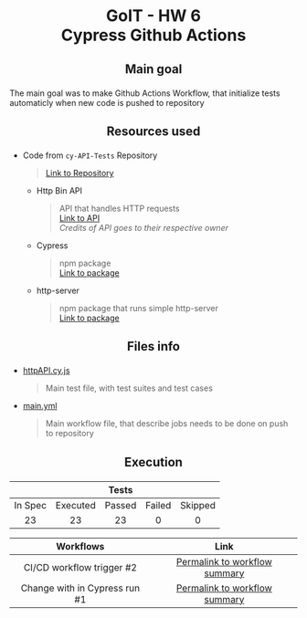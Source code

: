 # <p align="center">GoIT - HW 6 </br>Cypress Github Actions</p>

## <p align="center">Main goal</p>

The main goal was to make Github Actions Workflow, that initialize tests automaticly when new code is pushed to repository

## <p align="center">Resources used</p>

- Code from `cy-API-Tests` Repository

  > [Link to Repository](https://github.com/MioLuczak/cy-4-api-tests)

  - Http Bin API </br>

    > API that handles HTTP requests </br> [Link to API](https://httpbin.org/) </br> _Credits of API goes to their respective owner_

  - Cypress

    > npm package </br> [Link to package](https://www.npmjs.com/package/cypress)

  - http-server

    > npm package that runs simple http-server</br> [Link to package](https://www.npmjs.com/package/http-server)

## <p align="center">Files info</p>

- [httpAPI.cy.js](./cypress/e2e/httpAPI.cy.js)

  > Main test file, with test suites and test cases

- [main.yml](.github\workflows\main.yml)

  > Main workflow file, that describe jobs needs to be done on push to repository

## <p align="center">Execution</p>

|         |          | Tests  |        |         |
| :-----: | :------: | :----: | :----: | :-----: |
| In Spec | Executed | Passed | Failed | Skipped |
|   23    |    23    |   23   |   0    |    0    |

|           Workflows           |                                                              Link                                                               |
| :---------------------------: | :-----------------------------------------------------------------------------------------------------------------------------: |
|   CI/CD workflow trigger #2   | [Permalink to workflow summary](https://github.com/MioLuczak/cy-6-CI_CD/actions/runs/9990810979/attempts/1#summary-27612272189) |
| Change with in Cypress run #1 | [Permalink to workflow summary](https://github.com/MioLuczak/cy-6-CI_CD/actions/runs/9990774977/attempts/1#summary-27612156182) |
